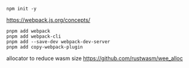 `npm init -y`

https://webpack.js.org/concepts/
```
pnpm add webpack
pnpm add webpack-cli
pnpm add --save-dev webpack-dev-server
pnpm add copy-webpack-plugin

```

allocator to reduce wasm size
https://github.com/rustwasm/wee_alloc